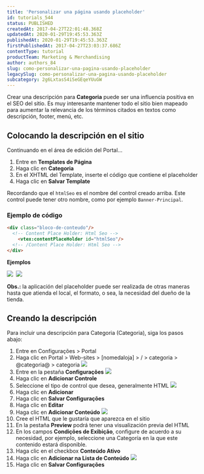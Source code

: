 ```yaml
---
title: 'Personalizar una página usando placeholder'
id: tutorials_544
status: PUBLISHED
createdAt: 2017-04-27T22:01:48.368Z
updatedAt: 2020-01-29T19:45:53.363Z
publishedAt: 2020-01-29T19:45:53.363Z
firstPublishedAt: 2017-04-27T23:03:37.686Z
contentType: tutorial
productTeam: Marketing & Merchandising
author: authors_84
slug: como-personalizar-una-pagina-usando-placeholder
legacySlug: como-personalizar-una-pagina-usando-placeholder
subcategory: 2g6LxtasS4iSeGEqeYUuGW
---
```


Crear una descripción para **Categoria** puede ser una influencia positiva en el SEO del sitio. Es muy interesante mantener todo el sitio bien mapeado para aumentar la relevancia de los términos citados en textos como descripción, footer, menú, etc.

## Colocando la descripción en el sitio

Continuando en el área de edición del Portal...

1. Entre en **Templates de Página**
2. Haga clic en **Categoria**
3. En el XHTML del Template, inserte el código que contiene el placeholder
4. Haga clic en **Salvar Template**

Recordando que el `htmlSeo` es el nombre del control creado arriba. Este control puede tener otro nombre, como por ejemplo `Banner-Principal`.

### Ejemplo de código

```html
<div class="bloco-de-conteudo"/>
  <!-- Content Place Holder: Html Seo -->
    <vtex:contentPlaceHolder id="htmlSeo"/>
  <!-- /Content Place Holder: Html Seo -->
</div>
```
**Ejemplos**

![](//images.contentful.com/alneenqid6w5/5LY7pZwZpe8iQiWccqCc26/d4c10dc57a8f6091dd5c23ec3fdad12e/2016-04-05_17_15_29-Index.png) 
![](//images.contentful.com/alneenqid6w5/45kPL4QTfqMkYuAYQEeuC2/aed1934b3268ccb8310226e0e6ce9ff3/2016-04-05_17_15_58-Index.png)

**Obs.:** la aplicación del placeholder puede ser realizada de otras maneras hasta que atienda el local, el formato, o sea, la necesidad del dueño de la tienda.

## Creando la descripción

Para incluir una descripción para Categoria (Categoria), siga los pasos abajo:

1. Entre en Configurações > Portal
2. Haga clic en Portal > Web-sites > [nomedaloja] > / > categoria > @categoria@ > categoria
![](//images.contentful.com/alneenqid6w5/5IrVEkqOlyy644oAwGS0Ou/b82465f649790ab7bbbce5ea4d416265/2016-04-05_16_21_49-Index.png)
3. Entre en la pestaña **Configurações**
![](//images.contentful.com/alneenqid6w5/bhebyo6cBaKy2wa8O4moA/fe1f57b2ef00101ba21effb442206043/2016-04-05_16_25_11-Index.png)
4. Haga clic en **Adicionar Controle**
5. Seleccione el tipo de control que desea, generalmente HTML
![](//images.contentful.com/alneenqid6w5/42vmuVKKdWSwcc0gsuwimi/91fe4618316504de9ea0fb385e46df6b/2016-04-05_16_34_31-Index.png)
6. Haga clic en **Adicionar**
7. Haga clic en **Salvar Configurações**
8. Haga clic en **Editar**
9. Haga clic en **Adicionar Conteúdo**
![](//images.contentful.com/alneenqid6w5/6Ou1gOdTZCWKqIwUA682C6/6f241a6ad96fc83cf6830622ababe08f/2016-04-05_16_34_58-Index.png)
10. Cree el HTML que le gustaría que aparezca en el sitio
11. En la pestaña **Preview** podrá tener una visualización previa del HTML
12. En los campos **Condições de Exibição**, configure de acuerdo a su necesidad, por ejemplo, seleccione una Categoría en la que este contenido estará disponible.
13. Haga clic en el checkbox **Conteúdo Ativo**
14. Haga clic en **Adicionar na Lista de Conteúdo**
![](//images.contentful.com/alneenqid6w5/5tqciHrAD6aAgiSIwiKSKE/8ba1d1a683c168257e16dd949133809b/2016-04-05_16_28_19-Index.png)
15. Haga clic en **Salvar Configurações**


